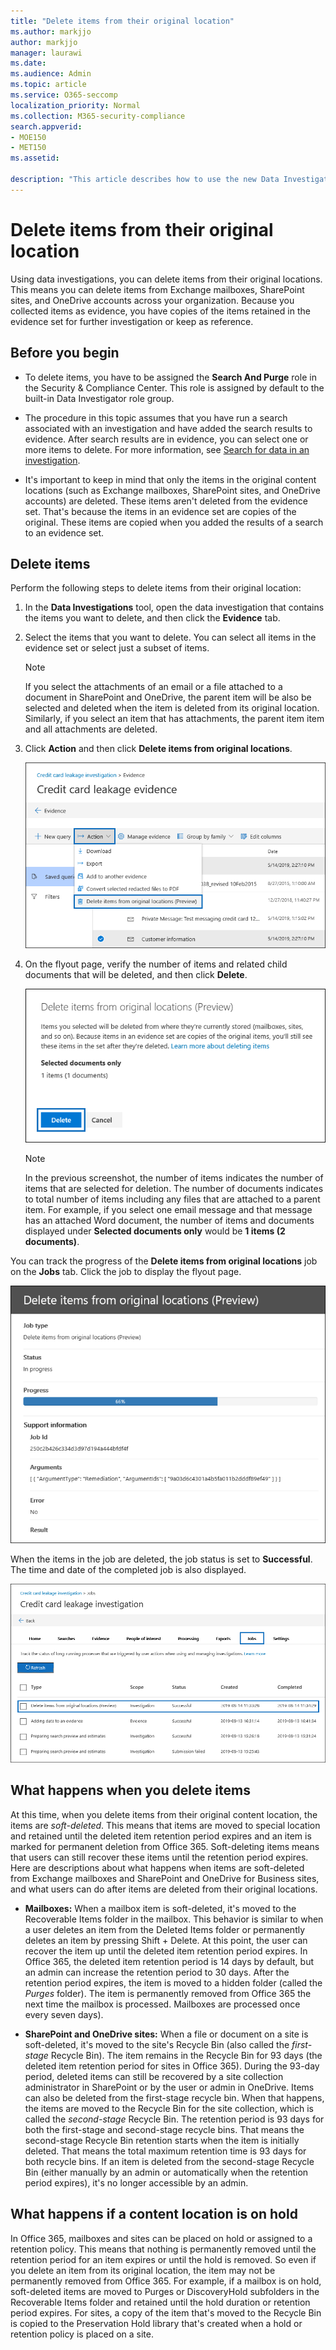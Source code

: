 ```yaml
---
title: "Delete items from their original location"
ms.author: markjjo
author: markjjo
manager: laurawi
ms.date: 
ms.audience: Admin
ms.topic: article
ms.service: O365-seccomp
localization_priority: Normal
ms.collection: M365-security-compliance
search.appverid: 
- MOE150
- MET150
ms.assetid: 

description: "This article describes how to use the new Data Investigations (Preview) tool in the Security & Compliance Center to delete items from their original locations."
---
```


# Delete items from their original location

Using data investigations, you can delete items from their original locations. This means you can delete items from  Exchange mailboxes, SharePoint sites, and OneDrive accounts across your organization. Because you collected items as evidence, you have copies of the items retained in the evidence set for further investigation or keep as reference.

## Before you begin

- To delete items, you have to be assigned the **Search And Purge** role in the Security & Compliance Center. This role is assigned by default to the built-in Data Investigator role group. 

- The procedure in this topic assumes that you have run a search associated with an investigation and have added the search results to evidence. After search results are in evidence, you can select one or more items to delete. For more information, see [Search for data in an investigation](search-for-data.md).

- It's important to keep in mind that only the items in the original content locations (such as Exchange mailboxes, SharePoint sites, and OneDrive accounts) are deleted. These items aren't deleted from the evidence set. That's because the items in an evidence set are copies of the original. These items are copied when you added the results of a search to an evidence set.

## Delete items

Perform the following steps to delete items from their original location:

1. In the **Data Investigations** tool, open the data investigation that contains the items you want to delete, and then click the **Evidence** tab.

2. Select the items that you want to delete. You can select all items in the evidence set or select just a subset of items. 

   > [!NOTE]
   > If you select the attachments of an email or a file attached to a document in SharePoint and OneDrive, the parent item will be also be selected and deleted when the item is deleted from its original location. Similarly, if you select an item that has attachments, the parent item item and all attachments are deleted.
 
2. Click **Action** and then click **Delete items from original locations**.

   ![Click Action and then click Delete items from original locations](../media/DataInvestigationsDeleteItems1.png)

3. On the flyout page, verify the number of items and related child documents that will be deleted, and then click **Delete**.

   ![The flyout page displays the number of items and any attached documents that are selected for deletion](../media/DataInvestigationsDeleteItems2.png)

   > [!NOTE]
   > In the previous screenshot, the number of items indicates the number of items that are selected for deletion. The number of documents indicates to total number of items including any files that are attached to a parent item. For example, if you select one email message and that message has an attached Word document, the number of items and documents displayed under **Selected documents only** would be **1 items (2 documents)**.

You can track the progress of the **Delete items from original locations** job on the **Jobs** tab. Click the job to display the flyout page. 

![Flyout page for Delete items from original locations job](../media/DataInvestigationsDeleteItems3.png)

When the items in the job are deleted, the job status is set to **Successful**. The time and date of the completed job is also displayed. 

![Completed delete items job](../media/DataInvestigationsDeleteItems4.png)

## What happens when you delete items

At this time, when you delete items from their original content location, the items are *soft-deleted*. This means that items are moved to special location and retained until the deleted item retention period expires and an item is marked for permanent deletion from Office 365. Soft-deleting items means that users can still recover these items until the retention period expires. Here are descriptions about what happens when items are soft-deleted from Exchange mailboxes and SharePoint and OneDrive for Business sites, and what users can do after items are deleted from their original locations.

- **Mailboxes:** When a mailbox item is soft-deleted, it's moved to the Recoverable Items folder in the mailbox. This behavior is similar to when a user deletes an item from the Deleted Items folder or permanently deletes an item by pressing Shift + Delete. At this point, the user can recover the item up until the deleted item retention period expires. In Office 365, the deleted item retention period is 14 days by default, but an admin can increase the retention period to 30 days. After the retention period expires, the item is moved to a hidden folder (called the *Purges* folder). The item is permanently removed from Office 365 the next time the mailbox is processed. Mailboxes are processed once every seven days).

- **SharePoint and OneDrive sites:** When a file or document on a site is soft-deleted, it's moved to the site's Recycle Bin (also called the *first-stage* Recycle Bin). The item remains in the Recycle Bin for 93 days (the deleted item retention period for sites in Office 365). During the 93-day period, deleted items can still be recovered by a site collection administrator in SharePoint or by the user or admin in OneDrive. Items can also be deleted from the first-stage recycle bin. When that happens, the items are moved to the Recycle Bin for the site collection, which is called the *second-stage* Recycle Bin. The retention period is 93 days for both the first-stage and second-stage recycle bins. That means the second-stage Recycle Bin retention starts when the item is initially deleted. That means the total maximum retention time is 93 days for both recycle bins. If an item is deleted from the second-stage Recycle Bin (either manually by an admin or automatically when the retention period expires), it's no longer accessible by an admin.

## What happens if a content location is on hold

In Office 365, mailboxes and sites can be placed on hold or assigned to a retention policy. This means that nothing is permanently removed until the retention period for an item expires or until the hold is removed. So even if you delete an item from its original location, the item may not be permanently removed from Office 365. For example, if a mailbox is on hold, soft-deleted items are moved to Purges or DiscoveryHold subfolders in the Recoverable Items folder and retained until the hold duration or retention period expires. For sites, a copy of the item that's moved to the Recycle Bin is copied to the Preservation Hold library that's created when a hold or retention policy is placed on a site.

